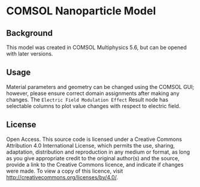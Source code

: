# COMSOL Nanoparticle Model

## Background
This model was created in COMSOL Multiphysics 5.6, but can be opened with later versions.

## Usage
Material parameters and geometry can be changed using the COMSOL GUI; however, please ensure correct domain assignments after making any changes.
The `Electric Field Modulation Effect` Result node has selectable columns to plot value changes with respect to electric field.

## License
Open Access. This source code is licensed under a Creative Commons Attribution 4.0 International License, which permits the use, sharing, adaptation, 
distribution and reproduction in any medium or format, as long as you give appropriate credit to the original author(s) and the source, provide a link to
the Creative Commons licence, and indicate if changes were made. To view a copy of this licence, visit http://creativecommons.org/licenses/by/4.0/.

